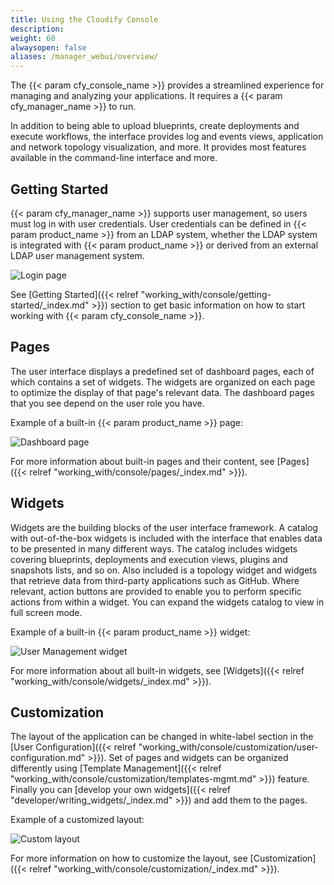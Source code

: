 ```yaml
---
title: Using the Cloudify Console
description:
weight: 60
alwaysopen: false
aliases: /manager_webui/overview/
---
```


The {{< param cfy_console_name >}} provides a streamlined experience for managing and analyzing your applications. It requires a {{< param cfy_manager_name >}} to run.

In addition to being able to upload blueprints, create deployments and execute workflows, the interface provides log and events views, application and network topology visualization, and more. It provides most features available in the command-line interface and more.


## Getting Started

{{< param cfy_manager_name >}} supports user management, so users must log in with user credentials. User credentials can be defined in {{< param product_name >}} from an LDAP system, whether the LDAP system is integrated with {{< param product_name >}} or derived from an external LDAP user management system.

![Login page]( /images/ui/pages/login-page.png )

See [Getting Started]({{< relref "working_with/console/getting-started/_index.md" >}}) section to get basic information on how to start working with {{< param cfy_console_name >}}.


## Pages

The user interface displays a predefined set of dashboard pages, each of which contains a set of widgets. The widgets are organized on each page to optimize the display of that page's relevant data. The dashboard pages that you see depend on the user role you have.

Example of a built-in {{< param product_name >}} page:

![Dashboard page]( /images/ui/pages/dashboard-page.png )

For more information about built-in pages and their content, see [Pages]({{< relref "working_with/console/pages/_index.md" >}}).


## Widgets

Widgets are the building blocks of the user interface framework. A catalog with out-of-the-box widgets is included with the interface that enables data to be presented in many different ways. The catalog includes widgets covering blueprints, deployments and execution views, plugins and snapshots lists, and so on. Also included is a topology widget and widgets that retrieve data from third-party applications such as GitHub. Where relevant, action buttons are provided to enable you to perform specific actions from within a widget. You can expand the widgets catalog to view in full screen mode.

Example of a built-in {{< param product_name >}} widget:

![User Management widget]( /images/ui/widgets/users-mgmt.png )

For more information about all built-in widgets, see [Widgets]({{< relref "working_with/console/widgets/_index.md" >}}).


## Customization

The layout of the application can be changed in white-label section in the [User Configuration]({{< relref "working_with/console/customization/user-configuration.md" >}}). Set of pages and widgets can be organized differently using [Template Management]({{< relref "working_with/console/customization/templates-mgmt.md" >}}) feature. Finally you can [develop your own widgets]({{< relref "developer/writing_widgets/_index.md" >}}) and add them to the pages.

Example of a customized layout:

![Custom layout]( /images/ui/customization/custom-layout.png )

For more information on how to customize the layout, see [Customization]({{< relref "working_with/console/customization/_index.md" >}}).
